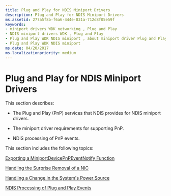 ```yaml
---
title: Plug and Play for NDIS Miniport Drivers
description: Plug and Play for NDIS Miniport Drivers
ms.assetid: 277a5f8b-f6a6-444e-831a-712d8f05e59f
keywords:
- miniport drivers WDK networking , Plug and Play
- NDIS miniport drivers WDK , Plug and Play
- Plug and Play WDK NDIS miniport , about miniport driver Plug and Play
- Plug and Play WDK NDIS miniport
ms.date: 04/20/2017
ms.localizationpriority: medium
---
```


# Plug and Play for NDIS Miniport Drivers





This section describes:

-   The Plug and Play (PnP) services that NDIS provides for NDIS miniport drivers.

-   The miniport driver requirements for supporting PnP.

-   NDIS processing of PnP events.

This section includes the following topics:

[Exporting a MiniportDevicePnPEventNotify Function](exporting-a-miniportdevicepnpeventnotify-function.md)

[Handling the Surprise Removal of a NIC](handling-the-surprise-removal-of-a-nic.md)

[Handling a Change in the System's Power Source](handling-a-change-in-the-system-s-power-source.md)

[NDIS Processing of Plug and Play Events](ndis-processing-of-plug-and-play-events.md)

 

 





